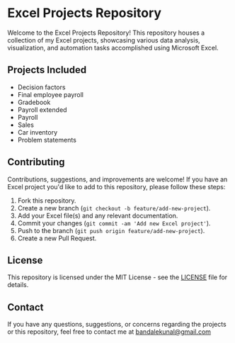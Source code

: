 # Excel Projects Repository

Welcome to the Excel Projects Repository! This repository houses a collection of my Excel projects, showcasing various data analysis, visualization, and automation tasks accomplished using Microsoft Excel.

## Projects Included
- Decision factors
- Final employee payroll
- Gradebook
- Payroll extended
- Payroll
- Sales
- Car inventory
- Problem statements

## Contributing

Contributions, suggestions, and improvements are welcome! If you have an Excel project you'd like to add to this repository, please follow these steps:

1. Fork this repository.
2. Create a new branch (`git checkout -b feature/add-new-project`).
3. Add your Excel file(s) and any relevant documentation.
4. Commit your changes (`git commit -am 'Add new Excel project'`).
5. Push to the branch (`git push origin feature/add-new-project`).
6. Create a new Pull Request.

## License

This repository is licensed under the MIT License - see the [LICENSE](https://github.com/kunalbandale/Excel-Projects/blob/main/LICENSE) file for details.

## Contact

If you have any questions, suggestions, or concerns regarding the projects or this repository, feel free to contact me at bandalekunal@gmail.com
